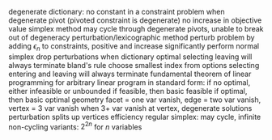 degenerate dictionary: no constant in a constraint
	problem when degenerate pivot (pivoted constraint is degenerate)
	no increase in objective value
	simplex method may cycle through degenerate pivots, unable to break out of degeneracy
perturbation/lexicographic method
	perturb problem by adding $\epsilon_n$ to constraints, positive and increase significantly
	perform normal simplex
	drop perturbations when dictionary optimal
	selecting leaving will always terminate
bland's rule
	choose smallest index from options
	selecting entering and leaving will always terminate
fundamental theorem of linear programming
	for arbitrary linear program in standard form:
		if no optimal, either infeasible or unbounded
		if feasible, then basic feasible
		if optimal, then basic optimal
geometry
	facet = one var vanish, edge = two var vanish, vertex = 3 var vanish
	when 3+ var vanish at vertex, degenerate solutions
	perturbation splits up vertices
efficiency
	regular simplex: may cycle, infinite
	non-cycling variants: $2^{2n}$ for $n$ variables